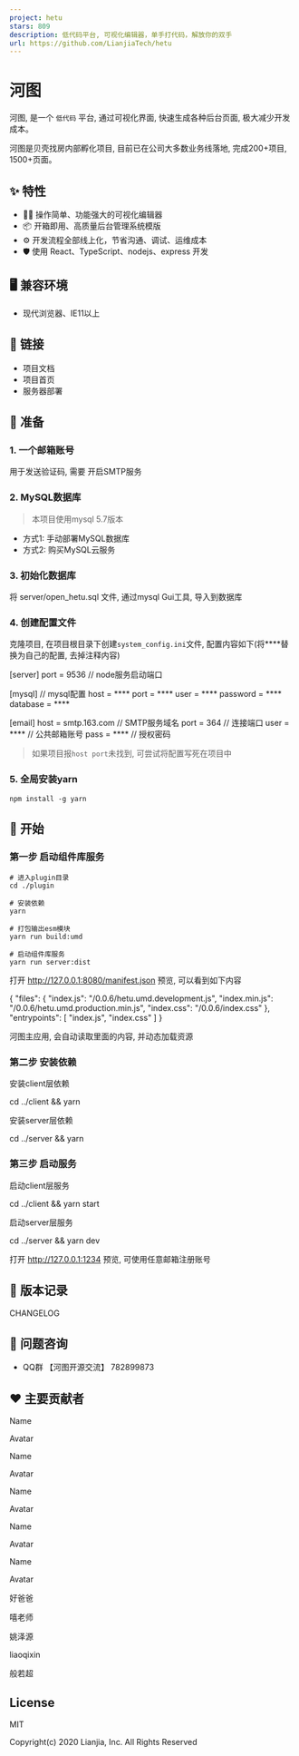 ```yaml
---
project: hetu
stars: 809
description: 低代码平台, 可视化编辑器，单手打代码，解放你的双手
url: https://github.com/LianjiaTech/hetu
---
```


河图
==

河图, 是一个 `低代码` 平台, 通过可视化界面, 快速生成各种后台页面, 极大减少开发成本。

河图是贝壳找房内部孵化项目, 目前已在公司大多数业务线落地, 完成200+项目, 1500+页面。

✨ 特性
----

-   🚴‍♀️ 操作简单、功能强大的可视化编辑器
-   📦 开箱即用、高质量后台管理系统模版
-   ⚙️ 开发流程全部线上化，节省沟通、调试、运维成本
-   🛡 使用 React、TypeScript、nodejs、express 开发

🖥 兼容环境
-------

-   现代浏览器、IE11以上

🔗 链接
-----

-   项目文档
-   项目首页
-   服务器部署

🍼 准备
-----

### 1\. 一个邮箱账号

用于发送验证码, 需要 开启SMTP服务

### 2\. MySQL数据库

> 本项目使用mysql 5.7版本

-   方式1: 手动部署MySQL数据库
-   方式2: 购买MySQL云服务

### 3\. 初始化数据库

将 server/open\_hetu.sql 文件, 通过mysql Gui工具, 导入到数据库

### 4\. 创建配置文件

克隆项目, 在项目根目录下创建`system_config.ini`文件, 配置内容如下(将\*\*\*\*替换为自己的配置, 去掉注释内容)

\[server\]
port = 9536         // node服务启动端口

\[mysql\]             // mysql配置
host = \*\*\*\*
port = \*\*\*\*
user = \*\*\*\*
password = \*\*\*\*
database = \*\*\*\*

\[email\]
host = smtp.163.com // SMTP服务域名
port = 364          // 连接端口
user = \*\*\*\*         // 公共邮箱账号
pass = \*\*\*\*         // 授权密码

> 如果项目报`host port`未找到, 可尝试将配置写死在项目中

### 5\. 全局安装yarn

```
npm install -g yarn
```

🚀 开始
-----

### 第一步 启动组件库服务

```
# 进入plugin目录
cd ./plugin

# 安装依赖
yarn

# 打包输出esm模块
yarn run build:umd

# 启动组件库服务
yarn run server:dist
```

打开 http://127.0.0.1:8080/manifest.json 预览, 可以看到如下内容

{
  "files": {
    "index.js": "/0.0.6/hetu.umd.development.js",
    "index.min.js": "/0.0.6/hetu.umd.production.min.js",
    "index.css": "/0.0.6/index.css"
  },
  "entrypoints": \[
    "index.js",
    "index.css"
  \]
}

河图主应用, 会自动读取里面的内容, 并动态加载资源

### 第二步 安装依赖

安装client层依赖

cd ../client && yarn

安装server层依赖

cd ../server && yarn

### 第三步 启动服务

启动client层服务

cd ../client && yarn start

启动server层服务

cd ../server && yarn dev

打开 http://127.0.0.1:1234 预览, 可使用任意邮箱注册账号

🤝 版本记录
-------

CHANGELOG

🙋 问题咨询
-------

-   QQ群 【河图开源交流】 782899873

❤️ 主要贡献者
--------

Name

Avatar

Name

Avatar

Name

Avatar

Name

Avatar

Name

Avatar

好爸爸

嘻老师

姚泽源

liaoqixin

般若超

License
-------

MIT

Copyright(c) 2020 Lianjia, Inc. All Rights Reserved
